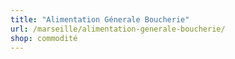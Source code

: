 ```yaml
---
title: "Alimentation Génerale Boucherie"
url: /marseille/alimentation-generale-boucherie/
shop: commodité
---
```

